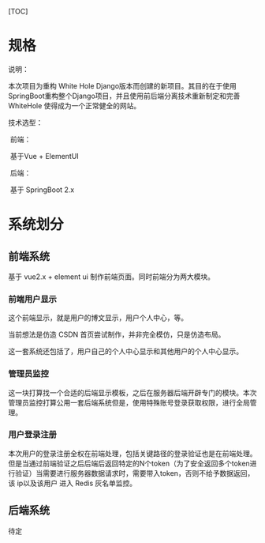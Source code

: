 [TOC]

# 规格

说明：

本次项目为重构 White Hole Django版本而创建的新项目。其目的在于使用SpringBoot重构整个Django项目，并且使用前后端分离技术重新制定和完善WhiteHole 使得成为一个正常健全的网站。

技术选型：

​	前端：

​		基于Vue + ElementUI

​	后端：

​		基于 SpringBoot 2.x



# 系统划分

## 前端系统

基于 vue2.x + element ui 制作前端页面。同时前端分为两大模块。

### 前端用户显示

这个前端显示，就是用户的博文显示，用户个人中心，等。

当前想法是仿造 CSDN 首页尝试制作，并非完全模仿，只是仿造布局。

这一套系统还包括了，用户自己的个人中心显示和其他用户的个人中心显示。

### 管理员监控

这一块打算找一个合适的后端显示模板，之后在服务器后端开辟专门的模块。本次管理员监控打算公用一套后端系统但是，使用特殊账号登录获取权限，进行全局管理。

### 用户登录注册

本次用户的登录注册全权在前端处理，包括关键路径的登录验证也是在前端处理。但是当通过前端验证之后后端后返回特定的N个token（为了安全返回多个token进行验证）当需要进行服务器数据请求时，需要带入token，否则不给予数据返回，该 ip以及该用户 进入 Redis 灰名单监控。





## 后端系统

待定